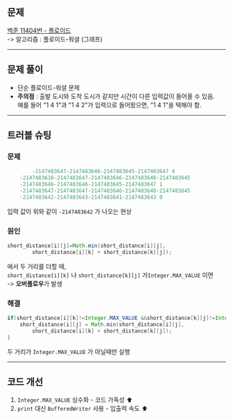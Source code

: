 ## 문제

[백준 11404번 - 플로이드](https://www.acmicpc.net/problem/11404) <br>
-> 알고리즘 : 플로이드-워셜 (그래프)

---

## 문제 풀이

- 단순 플로이드-워셜 문제
- **주의점** : 출발 도시와 도착 도시가 같지만 시간이 다른 입력값이 들어올 수 있음. <br>
  예를 들어 "1 4 1"과 "1 4 2"가 입력으로 들어왔으면, "1 4 1"을 택해야 함.

--- 

## 트러블 슈팅

### 문제

```java
        -2147483647-2147483646-2147483645-2147483647 4
	-2147483638-2147483647-2147483646-2147483648-2147483645
	-2147483646-2147483646-2147483645-2147483647 1
	-2147483647-2147483647-2147483646-2147483648-2147483645
	-2147483642-2147483643-2147483641-2147483643 0 
```

입력 값이 위와 같이 `-2147483642` 가 나오는 현상

### 원인

```java
short_distance[i][j]=Math.min(short_distance[i][j], 
        short_distance[i][k] + short_distance[k][j]);
```

에서 두 거리를 더할 때,<br>
`short_distance[i][k]` 나 `short_distance[k][j]` 가`Integer.MAX_VALUE` 이면 <br>
-> **오버플로우**가 발생

### 해결

```java
if(short_distance[i][k]!=Integer.MAX_VALUE &&short_distance[k][j]!=Integer.MAX_VALUE){
    short_distance[i][j] = Math.min(short_distance[i][j], 
        short_distance[i][k] + short_distance[k][j]);
}
```

두 거리가 `Integer.MAX_VALUE` 가 아닐때만 실행

---

## 코드 개선

1. `Integer.MAX_VALUE` 싱수화 - 코드 가독성 ⬆️
2. `print` 대신 `BufferedWriter` 사용 - 입출력 속도 ⬆️